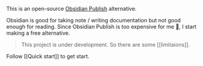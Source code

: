 This is an open-source [Obsidian Publish](https://publish.obsidian.md/) alternative. 

Obsidian is good for taking note / writing documentation but not good enough for reading. Since Obsidian Publish is too expensive for me 🤔, I start making a free alternative.

> This project is under development. So there are some [[limitaions]].

Follow [[Quick start]] to get start.